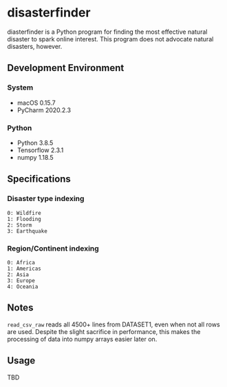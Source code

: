 # disasterfinder

diasterfinder is a Python program for finding the most effective natural disaster to spark online interest.
This program does not advocate natural disasters, however.

## Development Environment
### System
- macOS 0.15.7
- PyCharm 2020.2.3

### Python
- Python 3.8.5
- Tensorflow 2.3.1
- numpy 1.18.5

## Specifications
### Disaster type indexing
    0: Wildfire
    1: Flooding
    2: Storm
    3: Earthquake

### Region/Continent indexing
    0: Africa
    1: Americas
    2: Asia
    3: Europe
    4: Oceania

## Notes
`read_csv_raw` reads all 4500+ lines from DATASET1, even when not all rows are used. Despite the slight sacrifice in performance, this makes the processing of data into numpy arrays easier later on.

## Usage
TBD